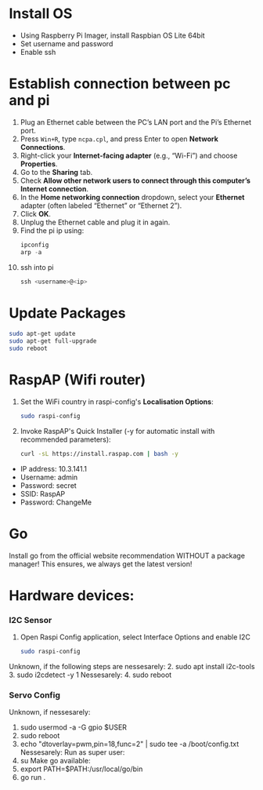 # Install OS
- Using Raspberry Pi Imager, install Raspbian OS Lite 64bit
- Set username and password
- Enable ssh

# Establish connection between pc and pi
1. Plug an Ethernet cable between the PC’s LAN port and the Pi’s Ethernet port.
2. Press `Win+R`, type `ncpa.cpl`, and press Enter to open **Network Connections**.
3. Right-click your **Internet-facing adapter** (e.g., “Wi-Fi”) and choose **Properties**.
4. Go to the **Sharing** tab.
5. Check **Allow other network users to connect through this computer’s Internet connection**.
6. In the **Home networking connection** dropdown, select your **Ethernet** adapter (often labeled “Ethernet” or “Ethernet 2”).
7. Click **OK**.
8. Unplug the Ethernet cable and plug it in again.
9. Find the pi ip using:
   ```powershell
   ipconfig
   arp -a
   ```
10. ssh into pi
    ```powershell
    ssh <username>@<ip>
    ```

# Update Packages
```bash
sudo apt-get update
sudo apt-get full-upgrade
sudo reboot
```

# RaspAP (Wifi router)
1. Set the WiFi country in raspi-config's **Localisation Options**:
   ```bash
   sudo raspi-config
   ```
2. Invoke RaspAP's Quick Installer (-y for automatic install with recommended parameters):
   ```bash
   curl -sL https://install.raspap.com | bash -y
   ```

- IP address: 10.3.141.1
- Username: admin
- Password: secret
- SSID: RaspAP
- Password: ChangeMe

# Go
Install go from the official website recommendation WITHOUT a package manager!
This ensures, we always get the latest version!

# Hardware devices:

### I2C Sensor
1. Open Raspi Config application, select Interface Options and enable I2C
   ```bash
   sudo raspi-config
   ```
Unknown, if the following steps are nessesarely:
2. sudo apt install i2c-tools
3. sudo i2cdetect -y 1
Nessesarely:
4. sudo reboot

### Servo Config
Unknown, if nessesarely:
1. sudo usermod -a -G gpio $USER
2. sudo reboot
3. echo "dtoverlay=pwm,pin=18,func=2" | sudo tee -a /boot/config.txt
Nessesarely:
Run as super user:
4. su
Make go available:
5. export PATH=$PATH:/usr/local/go/bin
6. go run .
